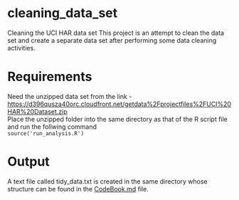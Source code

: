 

# cleaning_data_set
Cleaning the UCI HAR data set
This project is an attempt to clean the data set and create a separate data set after performing some data cleaning activities.

# Requirements
Need the unzipped data set from the link - https://d396qusza40orc.cloudfront.net/getdata%2Fprojectfiles%2FUCI%20HAR%20Dataset.zip  
Place the unzipped folder into the same directory as that of the R script file and run the follwing command  
`source('run_analysis.R')`

# Output
A text file called tidy_data.txt is created in the same directory whose structure can be found in the [CodeBook.md](https://github.com/niranjan-sa/cleaning_data_set/blob/master/codebook.md) file.
